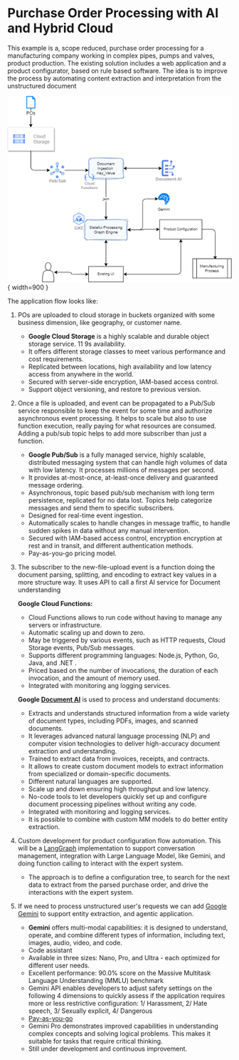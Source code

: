 # Purchase Order Processing with AI and Hybrid Cloud

This example is a, scope reduced, purchase order processing for a manufacturing company working in complex pipes, pumps and valves, product production. The existing solution includes a web application and a product configurator, based on rule based software. The idea is to improve the process by automating content extraction and interpretation from the unstructured document 

![](./diagrams/doc-processing-gcp.drawio.png){ width=900 }

The application flow looks like:

1. POs are uploaded to cloud storage in buckets organized with some business dimension, like geography, or customer name. 

    * **Google Cloud Storage** is a highly scalable and durable object storage service. 11 9s availability.
    * It offers different storage classes to meet various performance and cost requirements.
    * Replicated between locations, high availability and low latency access from anywhere in the world.
    * Secured with server-side encryption, IAM-based access control.
    * Support object versioning, and restore to previous version.

1. Once a file is uploaded, and event can be propagated to a Pub/Sub service responsible to keep the event for some time and authorize asynchronous event processing. It helps to scale but also to use function execution, really paying for what resources are consumed. Adding a pub/sub topic helps to add more subscriber than just a function.

    * **Google Pub/Sub** is a fully managed service, highly scalable, distributed messaging system that can handle high volumes of data with low latency. It processes millions of messages per second.
    * It provides at-most-once, at-least-once delivery and guaranteed message ordering.
    * Asynchronous, topic based pub/sub mechanism with long term persistence, replicated for no data lost. Topics help categorize messages and send them to specific subscribers.
    * Designed for real-time event ingestion.
    * Automatically scales to handle changes in message traffic, to handle sudden spikes in data without any manual intervention.
    * Secured with IAM-based access control, encryption encryption at rest and in transit, and different authentication methods.
    * Pay-as-you-go pricing model.

1. The subscriber to the new-file-upload event is a function doing the document parsing, splitting, and encoding to extract key values in a more structure way. It uses API to call a first AI service for Document understanding

    **Google Cloud Functions:**

    * Cloud Functions allows to run code without having to manage any servers or infrastructure.
    * Automatic scaling up and down to zero.
    * May be triggered by various events, such as HTTP requests, Cloud Storage events, Pub/Sub messages. 
    * Supports different programming languages: Node.js, Python, Go, Java, and .NET .
    * Priced based on the number of invocations, the duration of each invocation, and the amount of memory used.
    * Integrated with monitoring ang logging services.

    **Google [Document AI](../techno/gcp/index.md/#document-ai)** is used to process and understand documents:

    * Extracts and understands structured information from a wide variety of document types, including PDFs, images, and scanned documents.
    * It leverages advanced natural language processing (NLP) and computer vision technologies to deliver high-accuracy document extraction and understanding. 
    * Trained to extract data from invoices, receipts, and contracts.
    * It allows to create custom document models to extract information from specialized or domain-specific documents.
    * Different natural languages are supported.
    * Scale up and down ensuring high throughput and low latency.
    * No-code tools to let developers quickly set up and configure document processing pipelines without writing any code.
    * Integrated with monitoring and logging services.
    * It is possible to combine with custom MM models to do better entity extraction.


1. Custom development for product configuration flow automation. This will be a [LangGraph](https://langchain-ai.github.io/langgraph/) implementation to support conversation management, integration with Large Language Model, like Gemini, and doing function calling to interact with the expert system.

    * The approach is to define a configuration tree, to search for the next data to extract from the parsed purchase order, and drive the interactions with the expert system.

1. If we need to process unstructured user's requests we can add [Google Gemini](https://ai.google.dev/gemini-api/docs/api-key) to support entity extraction, and agentic application. 

    * **Gemini** offers multi-modal capabilities: it is designed to understand, operate, and combine different types of information, including text, images, audio, video, and code.
    * Code assistant
    * Available in three sizes: Nano, Pro, and Ultra - each optimized for different user needs.
    * Excellent performance: 90.0% score on the Massive Multitask Language Understanding (MMLU) benchmark
    * Gemini API enables developers to adjust safety settings on the following 4 dimensions to quickly assess if the application requires more or less restrictive configuration: 1/ Harassment, 2/ Hate speech, 3/ Sexually explicit, 4/ Dangerous
    * [Pay-as-you-go](https://ai.google.dev/pricing)
    * Gemini Pro demonstrates improved capabilities in understanding complex concepts and solving logical problems. This makes it suitable for tasks that require critical thinking.
    * Still under development and continuous improvement.


